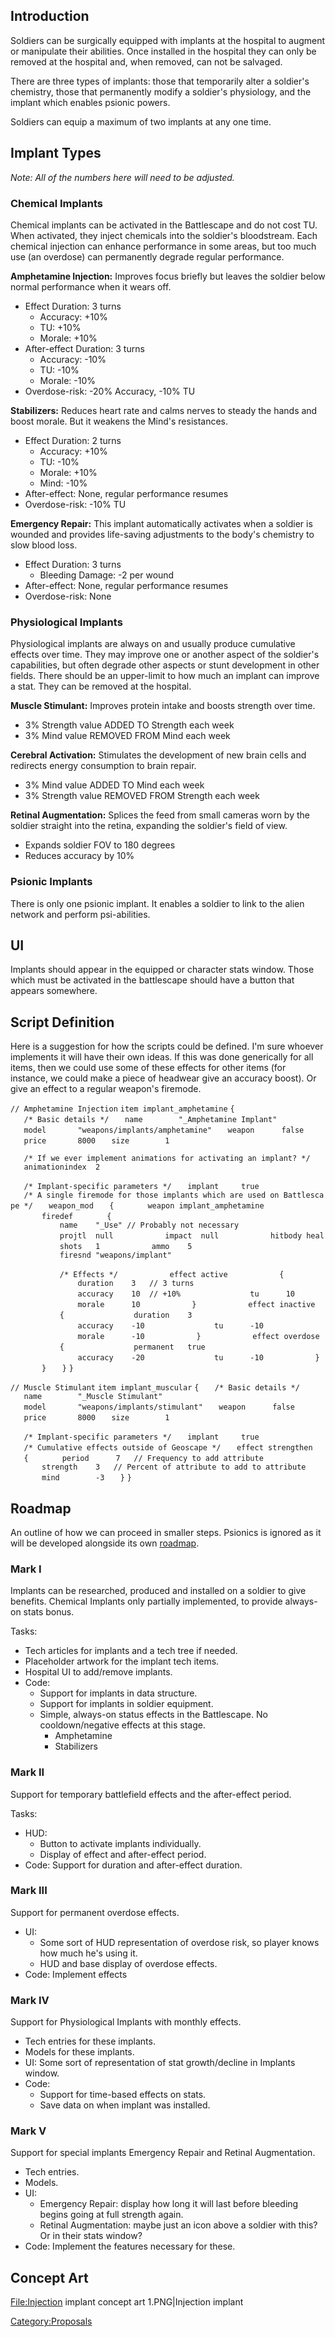 ## Introduction

Soldiers can be surgically equipped with implants at the hospital to
augment or manipulate their abilities. Once installed in the hospital
they can only be removed at the hospital and, when removed, can not be
salvaged.

There are three types of implants: those that temporarily alter a
soldier's chemistry, those that permanently modify a soldier's
physiology, and the implant which enables psionic powers.

Soldiers can equip a maximum of two implants at any one time.

## Implant Types

*Note: All of the numbers here will need to be adjusted.*

### Chemical Implants

Chemical implants can be activated in the Battlescape and do not cost
TU. When activated, they inject chemicals into the soldier's
bloodstream. Each chemical injection can enhance performance in some
areas, but too much use (an overdose) can permanently degrade regular
performance.

**Amphetamine Injection:** Improves focus briefly but leaves the soldier
below normal performance when it wears off.

- Effect Duration: 3 turns
  - Accuracy: +10%
  - TU: +10%
  - Morale: +10%
- After-effect Duration: 3 turns
  - Accuracy: -10%
  - TU: -10%
  - Morale: -10%
- Overdose-risk: -20% Accuracy, -10% TU

**Stabilizers:** Reduces heart rate and calms nerves to steady the hands
and boost morale. But it weakens the Mind's resistances.

- Effect Duration: 2 turns
  - Accuracy: +10%
  - TU: -10%
  - Morale: +10%
  - Mind: -10%
- After-effect: None, regular performance resumes
- Overdose-risk: -10% TU

**Emergency Repair:** This implant automatically activates when a
soldier is wounded and provides life-saving adjustments to the body's
chemistry to slow blood loss.

- Effect Duration: 3 turns
  - Bleeding Damage: -2 per wound
- After-effect: None, regular performance resumes
- Overdose-risk: None

### Physiological Implants

Physiological implants are always on and usually produce cumulative
effects over time. They may improve one or another aspect of the
soldier's capabilities, but often degrade other aspects or stunt
development in other fields. There should be an upper-limit to how much
an implant can improve a stat. They can be removed at the hospital.

**Muscle Stimulant:** Improves protein intake and boosts strength over
time.

- 3% Strength value ADDED TO Strength each week
- 3% Mind value REMOVED FROM Mind each week

**Cerebral Activation:** Stimulates the development of new brain cells
and redirects energy consumption to brain repair.

- 3% Mind value ADDED TO Mind each week
- 3% Strength value REMOVED FROM Strength each week

**Retinal Augmentation:** Splices the feed from small cameras worn by
the soldier straight into the retina, expanding the soldier's field of
view.

- Expands soldier FOV to 180 degrees
- Reduces accuracy by 10%

### Psionic Implants

There is only one psionic implant. It enables a soldier to link to the
alien network and perform psi-abilities.

## UI

Implants should appear in the equipped or character stats window. Those
which must be activated in the battlescape should have a button that
appears somewhere.

## Script Definition

Here is a suggestion for how the scripts could be defined. I'm sure
whoever implements it will have their own ideas. If this was done
generically for all items, then we could use some of these effects for
other items (for instance, we could make a piece of headwear give an
accuracy boost). Or give an effect to a regular weapon's firemode.

`// Amphetamine Injection`
`item implant_amphetamine`
`{ `
`   /* Basic details */`
`   name        "_Amphetamine Implant"`
`   model       "weapons/implants/amphetamine"`
`   weapon      false`
`   price       8000`
`   size        1`

`   /* If we ever implement animations for activating an implant? */`
`   animationindex  2`

`   /* Implant-specific parameters */`
`   implant     true    `
`   `
`   /* A single firemode for those implants which are used on Battlescape */`
`   weapon_mod`
`   {`
`       weapon implant_amphetamine`
`       firedef`
`       {`
`           name    "_Use" // Probably not necessary`
`           projtl  null`
`           impact  null`
`           hitbody heal`
`           shots   1`
`           ammo    5`
`           firesnd "weapons/implant"`

`           /* Effects */`
`           effect active`
`           {`
`               duration    3   // 3 turns`
`               accuracy    10  // +10%`
`               tu      10`
`               morale      10`
`           }`
`           effect inactive`
`           {`
`               duration    3`
`               accuracy    -10`
`               tu      -10`
`               morale      -10`
`           }`
`           effect overdose`
`           {`
`               permanent   true`
`               accuracy    -20`
`               tu      -10`
`           }`
`       }`
`   }`
`}`

`// Muscle Stimulant`
`item implant_muscular`
`{`
`   /* Basic details */`
`   name        "_Muscle Stimulant"`
`   model       "weapons/implants/stimulant"`
`   weapon      false`
`   price       8000`
`   size        1`

`   /* Implant-specific parameters */`
`   implant     true    `
`   `
`   /* Cumulative effects outside of Geoscape */`
`   effect strengthen`
`   {`
`       period      7   // Frequency to add attribute`
`       strength    3   // Percent of attribute to add to attribute`
`       mind        -3`
`   }`
`}`

## Roadmap

An outline of how we can proceed in smaller steps. Psionics is ignored
as it will be developed alongside its own
[roadmap](Gameplay_Proposals/Psionic_warfare "wikilink").

### Mark I

Implants can be researched, produced and installed on a soldier to give
benefits. Chemical Implants only partially implemented, to provide
always-on stats bonus.

Tasks:

- Tech articles for implants and a tech tree if needed.
- Placeholder artwork for the implant tech items.
- Hospital UI to add/remove implants.
- Code:
  - Support for implants in data structure.
  - Support for implants in soldier equipment.
  - Simple, always-on status effects in the Battlescape. No
    cooldown/negative effects at this stage.
    - Amphetamine
    - Stabilizers

### Mark II

Support for temporary battlefield effects and the after-effect period.

Tasks:

- HUD:
  - Button to activate implants individually.
  - Display of effect and after-effect period.
- Code: Support for duration and after-effect duration.

### Mark III

Support for permanent overdose effects.

- UI:
  - Some sort of HUD representation of overdose risk, so player knows
    how much he's using it.
  - HUD and base display of overdose effects.
- Code: Implement effects

### Mark IV

Support for Physiological Implants with monthly effects.

- Tech entries for these implants.
- Models for these implants.
- UI: Some sort of representation of stat growth/decline in Implants
  window.
- Code:
  - Support for time-based effects on stats.
  - Save data on when implant was installed.

### Mark V

Support for special implants Emergency Repair and Retinal Augmentation.

- Tech entries.
- Models.
- UI:
  - Emergency Repair: display how long it will last before bleeding
    begins going at full strength again.
  - Retinal Augmentation: maybe just an icon above a soldier with this?
    Or in their stats window?
- Code: Implement the features necessary for these.

## Concept Art

<File:Injection> implant concept art 1.PNG\|Injection implant

[Category:Proposals](Category:Proposals "wikilink")